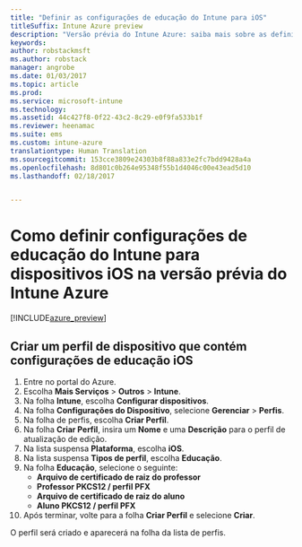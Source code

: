 ```yaml
---
title: "Definir as configurações de educação do Intune para iOS"
titleSuffix: Intune Azure preview
description: "Versão prévia do Intune Azure: saiba mais sobre as definições que você pode usar para controlar as configurações de educação em dispositivos iOS."
keywords: 
author: robstackmsft
ms.author: robstack
manager: angrobe
ms.date: 01/03/2017
ms.topic: article
ms.prod: 
ms.service: microsoft-intune
ms.technology: 
ms.assetid: 44c427f8-0f22-43c2-8c29-e0f9fa533b1f
ms.reviewer: heenamac
ms.suite: ems
ms.custom: intune-azure
translationtype: Human Translation
ms.sourcegitcommit: 153cce3809e24303b8f88a833e2fc7bdd9428a4a
ms.openlocfilehash: 8d801c0b264e95348f55b1d4046c00e43ead5d10
ms.lasthandoff: 02/18/2017


---
```


# <a name="how-to-configure-intune-education-settings-for-ios-devices-in-intune-azure-preview"></a>Como definir configurações de educação do Intune para dispositivos iOS na versão prévia do Intune Azure

[!INCLUDE[azure_preview](../includes/azure_preview.md)]


## <a name="create-a-device-profile-containing-ios-education-settings"></a>Criar um perfil de dispositivo que contém configurações de educação iOS

1. Entre no portal do Azure.
2. Escolha **Mais Serviços** > **Outros** > **Intune**.
3. Na folha **Intune**, escolha **Configurar dispositivos**.
2. Na folha **Configurações do Dispositivo**, selecione **Gerenciar** > **Perfis**.
3. Na folha de perfis, escolha **Criar Perfil**.
4. Na folha **Criar Perfil**, insira um **Nome** e uma **Descrição** para o perfil de atualização de edição.
5. Na lista suspensa **Plataforma**, escolha **iOS**.
6. Na lista suspensa **Tipos de perfil**, escolha **Educação**.
7. Na folha **Educação**, selecione o seguinte:
    - **Arquivo de certificado de raiz do professor**
    - **Professor PKCS12 / perfil PFX**
    - **Arquivo de certificado de raiz do aluno**
    - **Aluno PKCS12 / perfil PFX**
8. Após terminar, volte para a folha **Criar Perfil** e selecione **Criar**.

O perfil será criado e aparecerá na folha da lista de perfis.

